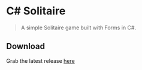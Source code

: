 # C# Solitaire
> A simple Solitaire game built with Forms in C#.
## Download
Grab the latest release [here](https://github.com/AALEEK/csharp-solitaire/releases/latest)
